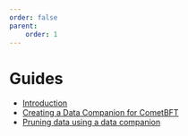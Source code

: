 ```yaml
---
order: false
parent:
    order: 1
---
```


# Guides

- [Introduction](./intro.md)
- [Creating a Data Companion for CometBFT](./getting-started.md)
- [Pruning data using a data companion](./pruning.md)
